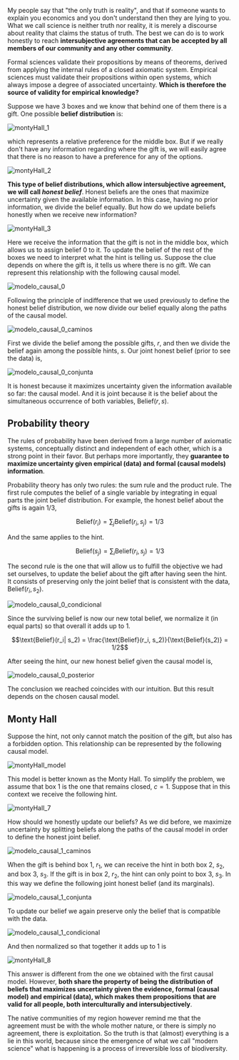 My people say that "the only truth is reality", and that if someone wants to explain you economics and you don't understand then they are lying to you.
What we call science is neither truth nor reality, it is merely a discourse about reality that claims the status of truth.
The best we can do is to work honestly to reach **intersubjective agreements that can be accepted by all members of our community and any other community**.

Formal sciences validate their propositions by means of theorems, derived from applying the internal rules of a closed axiomatic system.
Empirical sciences must validate their propositions within open systems, which always impose a degree of associated uncertainty.
**Which is therefore the source of validity for empirical knowledge?**

Suppose we have 3 boxes and we know that behind one of them there is a gift.
One possible **belief distribution** is:

![montyHall_1](./figures/montyHall_1.png)

which represents a relative preference for the middle box.
But if we really don't have any information regarding where the gift is, we will easily agree that there is no reason to have a preference for any of the options.

![montyHall_2](./figures/montyHall_2.png)

**This type of belief distributions, which allow intersubjective agreement, we will call _honest belief_**.
Honest beliefs are the ones that maximize uncertainty given the available information.
In this case, having no prior information, we divide the belief equally.
But how do we update beliefs honestly when we receive new information?

![montyHall_3](./figures/montyHall_3.png)

Here we receive the information that the gift is not in the middle box, which allows us to assign belief 0 to it.
To update the belief of the rest of the boxes we need to interpret what the hint is telling us.
Suppose the clue depends on where the gift is, it tells us where there is no gift.
We can represent this relationship with the following causal model.

![modelo_causal_0](./figures/modelo_causal_0.png)

Following the principle of indifference that we used previously to define the honest belief distribution, we now divide our belief equally along the paths of the causal model.

![modelo_causal_0_caminos](./figures/modelo_causal_0_caminos.png)

First we divide the belief among the possible gifts, $r$, and then we divide the belief again among the possible hints, $s$.
Our joint honest belief (prior to see the data) is, 

![modelo_causal_0_conjunta](./figures/modelo_causal_0_conjunta.png)

It is honest because it maximizes uncertainty given the information available so far: the causal model.
And it is joint because it is the belief about the simultaneous occurrence of both variables, $\text{Belief}(r,s)$.

## Probability theory

The rules of probability have been derived from a large number of axiomatic systems, conceptually distinct and independent of each other, which is a strong point in their favor.
But perhaps more importantly, they **guarantee to maximize uncertainty given empirical (data) and formal (causal models) information**.

Probability theory has only two rules: the sum rule and the product rule.
The first rule computes the belief of a single variable by integrating in equal parts the joint belief distribution.
For example, the honest belief about the gifts is again 1/3,

$$\text{Belief}(r_i) = \sum_j \text{Belief}(r_i, s_j) = 1/3$$

And the same applies to the hint.

$$\text{Belief}(s_j) = \sum_i \text{Belief}(r_i, s_j) = 1/3$$

The second rule is the one that will allow us to fulfill the objective we had set ourselves, to update the belief about the gift after having seen the hint.
It consists of preserving only the joint belief that is consistent with the data, $\text{Belief}(r_i, s_2)$.

![modelo_causal_0_condicional](./figures/modelo_causal_0_condicional.png)

Since the surviving belief is now our new total belief, we normalize it (in equal parts) so that overall it adds up to 1.

$$\text{Belief}(r_i| s_2) = \frac{\text{Belief}(r_i, s_2)}{\text{Belief}(s_2)} = 1/2$$

After seeing the hint, our new honest belief given the causal model is, 

![modelo_causal_0_posterior](./figures/modelo_causal_0_posterior.png)

The conclusion we reached coincides with our intuition.
But this result depends on the chosen causal model.

## Monty Hall

Suppose the hint, not only cannot match the position of the gift, but also has a forbidden option.
This relationship can be represented by the following causal model.

![montyHall_model](./figures/montyHall_model.png)

This model is better known as the Monty Hall.
To simplify the problem, we assume that box 1 is the one that remains closed, $c=1$.
Suppose that in this context we receive the following hint.

![montyHall_7](./figures/montyHall_7.png)

How should we honestly update our beliefs?
As we did before, we maximize uncertainty by splitting beliefs along the paths of the causal model in order to define the honest joint belief.

![modelo_causal_1_caminos](./figures/modelo_causal_1_caminos.png)

When the gift is behind box 1, $r_1$, we can receive the hint in both box 2, $s_2$, and box 3, $s_3$.
If the gift is in box 2, $r_2$, the hint can only point to box 3, $s_3$.
In this way we define the following joint honest belief (and its marginals).

![modelo_causal_1_conjunta](./figures/modelo_causal_1_conjunta.png)

To update our belief we again preserve only the belief that is compatible with the data.

![modelo_causal_1_condicional](./figures/modelo_causal_1_condicional.png)

And then normalized so that together it adds up to 1 is

![montyHall_8](./figures/montyHall_8.png)

This answer is different from the one we obtained with the first causal model.
However, **both share the property of being the distribution of beliefs that maximizes uncertainty given the evidence, formal (causal model) and empirical (data), which makes them propositions that are valid for all people, both interculturally and intersubjectively**.

The native communities of my region however remind me that the agreement must be with the whole mother nature, or there is simply no agreement, there is exploitation.
So the truth is that (almost) everything is a lie in this world, because since the emergence of what we call "modern science" what is happening is a process of irreversible loss of biodiversity.







































































